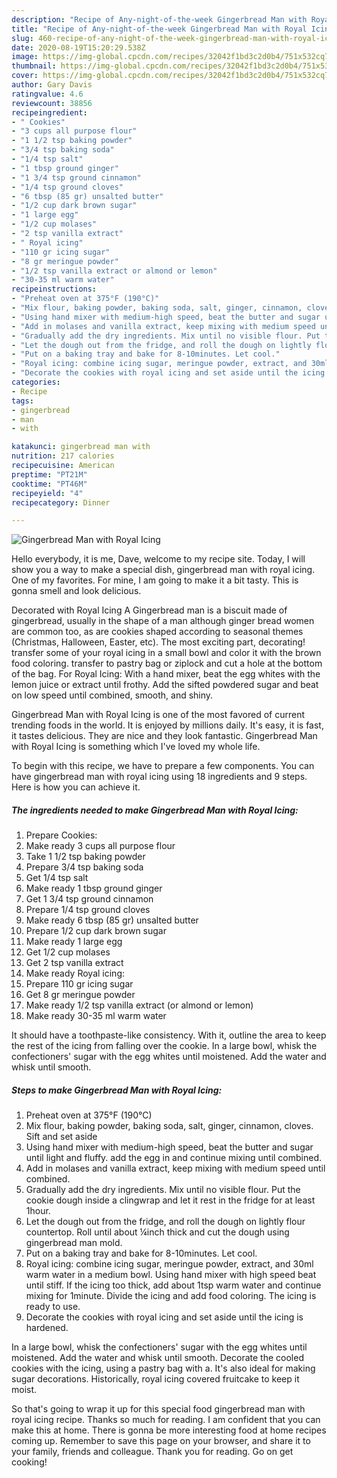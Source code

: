 ```yaml
---
description: "Recipe of Any-night-of-the-week Gingerbread Man with Royal Icing"
title: "Recipe of Any-night-of-the-week Gingerbread Man with Royal Icing"
slug: 460-recipe-of-any-night-of-the-week-gingerbread-man-with-royal-icing
date: 2020-08-19T15:20:29.538Z
image: https://img-global.cpcdn.com/recipes/32042f1bd3c2d0b4/751x532cq70/gingerbread-man-with-royal-icing-recipe-main-photo.jpg
thumbnail: https://img-global.cpcdn.com/recipes/32042f1bd3c2d0b4/751x532cq70/gingerbread-man-with-royal-icing-recipe-main-photo.jpg
cover: https://img-global.cpcdn.com/recipes/32042f1bd3c2d0b4/751x532cq70/gingerbread-man-with-royal-icing-recipe-main-photo.jpg
author: Gary Davis
ratingvalue: 4.6
reviewcount: 38856
recipeingredient:
- " Cookies"
- "3 cups all purpose flour"
- "1 1/2 tsp baking powder"
- "3/4 tsp baking soda"
- "1/4 tsp salt"
- "1 tbsp ground ginger"
- "1 3/4 tsp ground cinnamon"
- "1/4 tsp ground cloves"
- "6 tbsp (85 gr) unsalted butter"
- "1/2 cup dark brown sugar"
- "1 large egg"
- "1/2 cup molases"
- "2 tsp vanilla extract"
- " Royal icing"
- "110 gr icing sugar"
- "8 gr meringue powder"
- "1/2 tsp vanilla extract or almond or lemon"
- "30-35 ml warm water"
recipeinstructions:
- "Preheat oven at 375°F (190°C)"
- "Mix flour, baking powder, baking soda, salt, ginger, cinnamon, cloves. Sift and set aside"
- "Using hand mixer with medium-high speed, beat the butter and sugar until light and fluffy. add the egg in and continue mixing until combined."
- "Add in molases and vanilla extract, keep mixing with medium speed until combined."
- "Gradually add the dry ingredients. Mix until no visible flour. Put the cookie dough inside a clingwrap and let it rest in the fridge for at least 1hour."
- "Let the dough out from the fridge, and roll the dough on lightly flour countertop. Roll until about ¼inch thick and cut the dough using gingerbread man mold."
- "Put on a baking tray and bake for 8-10minutes. Let cool."
- "Royal icing: combine icing sugar, meringue powder, extract, and 30ml warm water in a medium bowl. Using hand mixer with high speed beat until stiff. If the icing too thick, add about 1tsp warm water and continue mixing for 1minute. Divide the icing and add food coloring. The icing is ready to use."
- "Decorate the cookies with royal icing and set aside until the icing is hardened."
categories:
- Recipe
tags:
- gingerbread
- man
- with

katakunci: gingerbread man with 
nutrition: 217 calories
recipecuisine: American
preptime: "PT21M"
cooktime: "PT46M"
recipeyield: "4"
recipecategory: Dinner

---
```



![Gingerbread Man with Royal Icing](https://img-global.cpcdn.com/recipes/32042f1bd3c2d0b4/751x532cq70/gingerbread-man-with-royal-icing-recipe-main-photo.jpg)

Hello everybody, it is me, Dave, welcome to my recipe site. Today, I will show you a way to make a special dish, gingerbread man with royal icing. One of my favorites. For mine, I am going to make it a bit tasty. This is gonna smell and look delicious.

Decorated with Royal Icing A Gingerbread man is a biscuit made of gingerbread, usually in the shape of a man although ginger bread women are common too, as are cookies shaped according to seasonal themes (Christmas, Halloween, Easter, etc). The most exciting part, decorating! transfer some of your royal icing in a small bowl and color it with the brown food coloring. transfer to pastry bag or ziplock and cut a hole at the bottom of the bag. For Royal Icing: With a hand mixer, beat the egg whites with the lemon juice or extract until frothy. Add the sifted powdered sugar and beat on low speed until combined, smooth, and shiny.

Gingerbread Man with Royal Icing is one of the most favored of current trending foods in the world. It is enjoyed by millions daily. It's easy, it is fast, it tastes delicious. They are nice and they look fantastic. Gingerbread Man with Royal Icing is something which I've loved my whole life.


To begin with this recipe, we have to prepare a few components. You can have gingerbread man with royal icing using 18 ingredients and 9 steps. Here is how you can achieve it.

<!--inarticleads1-->

##### The ingredients needed to make Gingerbread Man with Royal Icing:

1. Prepare  Cookies:
1. Make ready 3 cups all purpose flour
1. Take 1 1/2 tsp baking powder
1. Prepare 3/4 tsp baking soda
1. Get 1/4 tsp salt
1. Make ready 1 tbsp ground ginger
1. Get 1 3/4 tsp ground cinnamon
1. Prepare 1/4 tsp ground cloves
1. Make ready 6 tbsp (85 gr) unsalted butter
1. Prepare 1/2 cup dark brown sugar
1. Make ready 1 large egg
1. Get 1/2 cup molases
1. Get 2 tsp vanilla extract
1. Make ready  Royal icing:
1. Prepare 110 gr icing sugar
1. Get 8 gr meringue powder
1. Make ready 1/2 tsp vanilla extract (or almond or lemon)
1. Make ready 30-35 ml warm water


It should have a toothpaste-like consistency. With it, outline the area to keep the rest of the icing from falling over the cookie. In a large bowl, whisk the confectioners&#39; sugar with the egg whites until moistened. Add the water and whisk until smooth. 

<!--inarticleads2-->

##### Steps to make Gingerbread Man with Royal Icing:

1. Preheat oven at 375°F (190°C)
1. Mix flour, baking powder, baking soda, salt, ginger, cinnamon, cloves. Sift and set aside
1. Using hand mixer with medium-high speed, beat the butter and sugar until light and fluffy. add the egg in and continue mixing until combined.
1. Add in molases and vanilla extract, keep mixing with medium speed until combined.
1. Gradually add the dry ingredients. Mix until no visible flour. Put the cookie dough inside a clingwrap and let it rest in the fridge for at least 1hour.
1. Let the dough out from the fridge, and roll the dough on lightly flour countertop. Roll until about ¼inch thick and cut the dough using gingerbread man mold.
1. Put on a baking tray and bake for 8-10minutes. Let cool.
1. Royal icing: combine icing sugar, meringue powder, extract, and 30ml warm water in a medium bowl. Using hand mixer with high speed beat until stiff. If the icing too thick, add about 1tsp warm water and continue mixing for 1minute. Divide the icing and add food coloring. The icing is ready to use.
1. Decorate the cookies with royal icing and set aside until the icing is hardened.


In a large bowl, whisk the confectioners&#39; sugar with the egg whites until moistened. Add the water and whisk until smooth. Decorate the cooled cookies with the icing, using a pastry bag with a. It&#39;s also ideal for making sugar decorations. Historically, royal icing covered fruitcake to keep it moist. 

So that's going to wrap it up for this special food gingerbread man with royal icing recipe. Thanks so much for reading. I am confident that you can make this at home. There is gonna be more interesting food at home recipes coming up. Remember to save this page on your browser, and share it to your family, friends and colleague. Thank you for reading. Go on get cooking!
